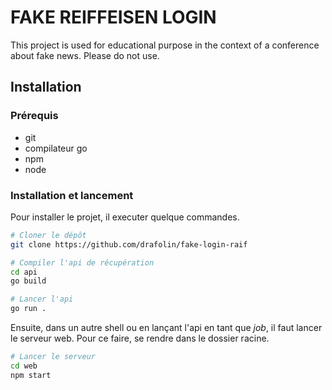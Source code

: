 # FAKE REIFFEISEN LOGIN

This project is used for educational purpose in the context of a conference
about fake news. Please do not use.

## Installation
### Prérequis
- git
- compilateur go
- npm
- node

### Installation et lancement

Pour installer le projet, il executer quelque commandes.
```sh
# Cloner le dépôt
git clone https://github.com/drafolin/fake-login-raif

# Compiler l'api de récupération
cd api
go build

# Lancer l'api 
go run .

```

Ensuite, dans un autre shell ou en lançant l'api en tant que _job_, il faut
lancer le serveur web. Pour ce faire, se rendre dans le dossier racine.

```sh
# Lancer le serveur
cd web
npm start
```
